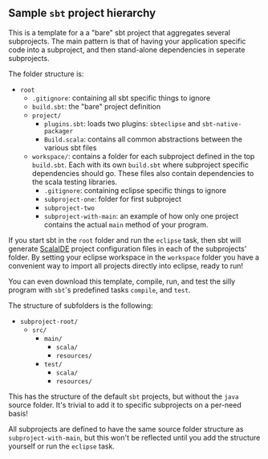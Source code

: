 ## Sample `sbt` project hierarchy
This is a template for a a "bare" sbt project that aggregates several subprojects.
The main pattern is that of having your application specific code into a subproject, and then stand-alone dependencies in seperate subprojects.  

The folder structure is:
* `root`
  * `.gitignore`: containing all sbt specific things to ignore
  * `build.sbt`: the "bare" project definition
  * `project/`    
    * `plugins.sbt`: loads two plugins: `sbteclipse` and `sbt-native-packager`
    * `Build.scala`: contains all common abstractions between the various sbt files
  * `workspace/`: contains a folder for each subproject defined in the top `build.sbt`. Each with its own `build.sbt` where subproject specific dependencies should go. These files also contain dependencies to the scala testing libraries.
    * `.gitignore`: containing eclipse specific things to ignore
    * `subproject-one`: folder for first subproject
    * `subproject-two`
    * `subproject-with-main`: an example of how only one project contains the actual `main` method of your program.

If you start sbt in the `root` folder and run the `eclipse` task, then sbt will generate [ScalaIDE](http://scala-ide.org/) project configuration files in each of the subprojects' folder. By setting your eclipse workspace in the `workspace` folder you have a convenient way to import all projects directly into eclipse, ready to run!  

You can even download this template, compile, run, and test the silly program with `sbt`'s predefined tasks `compile`, and `test`.  

The structure of subfolders is the following:
* `subproject-root/`
  * `src/`
    * `main/`
      * `scala/`
      * `resources/`
    * `test/`
      * `scala/`
      * `resources/`

This has the structure of the default `sbt` projects, but without the `java` source folder. It's trivial to add it to specific subprojects on a per-need basis!  

All subprojects are defined to have the same source folder structure as `subproject-with-main`, but this won't be reflected until you add the structure yourself or run the `eclipse` task.
